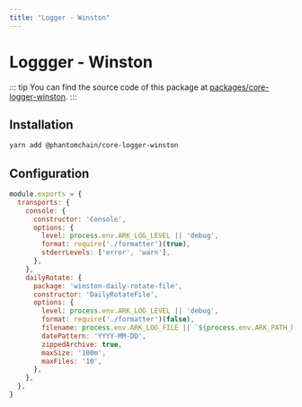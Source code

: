 ```yaml
---
title: "Logger - Winston"
---
```


# Loggger - Winston

::: tip
You can find the source code of this package at [packages/core-logger-winston](https://github.com/PhantomChain/core/tree/develop/packages/core-logger-winston).
:::

## Installation

```bash
yarn add @phantomchain/core-logger-winston
```

## Configuration

```js
module.exports = {
  transports: {
    console: {
      constructor: 'Console',
      options: {
        level: process.env.ARK_LOG_LEVEL || 'debug',
        format: require('./formatter')(true),
        stderrLevels: ['error', 'warn'],
      },
    },
    dailyRotate: {
      package: 'winston-daily-rotate-file',
      constructor: 'DailyRotateFile',
      options: {
        level: process.env.ARK_LOG_LEVEL || 'debug',
        format: require('./formatter')(false),
        filename: process.env.ARK_LOG_FILE || `${process.env.ARK_PATH_DATA}/logs/core/${process.env.ARK_NETWORK_NAME}/%DATE%.log`,
        datePattern: 'YYYY-MM-DD',
        zippedArchive: true,
        maxSize: '100m',
        maxFiles: '10',
      },
    },
  },
}
```
